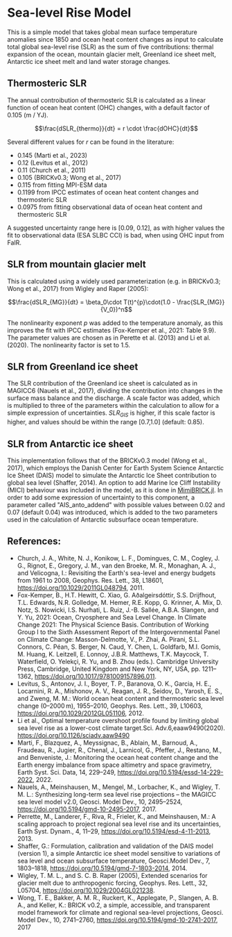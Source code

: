 # Sea-level Rise Model
This is a simple model that takes global mean surface temperature anomalies since 1850 and ocean heat content changes as input to calculate total global sea-level rise (SLR) as the sum of five contributions:
thermal expansion of the ocean, mountain glacier melt, Greenland ice sheet melt, Antarctic ice sheet melt and land water storage changes.

## Thermosteric SLR
The annual controibution of thermosteric SLR is calculated as a linear function of ocean heat content (OHC) changes, with a default factor of 0.105 (m / YJ).
```math
\frac{dSLR_{thermo}}{dt} = r \cdot \frac{dOHC}{dt}
```
Several different values for $r$ can be found in the literature:
- 0.145 (Marti et al., 2023)
- 0.12 (Levitus et al., 2012)
- 0.11 (Church et al., 2011)
- 0.105 (BRICKv0.3; Wong et al., 2017)
- 0.115 from fitting MPI-ESM data
- 0.1199 from IPCC estimates of ocean heat content changes and thermosteric SLR
- 0.0975 from fitting observational data of ocean heat content and thermosteric SLR

A suggested uncertainty range here is [0.09, 0.12], as with higher values the fit to observational data (ESA SLBC CCI) is bad, when using OHC input from FaIR.

## SLR from mountain glacier melt
This is calculated using a widely used parameterization (e.g. in BRICKv0.3; Wong et al., 2017) from Wigley and Raper (2005):
```math
\frac{dSLR_{MG}}{dt} = \beta_0\cdot T(t)^{p}\cdot(1.0 - \frac{SLR_{MG}}{V_0})^n
```
The nonlinearity exponent $p$ was added to the temperature anomaly, as this improves the fit with IPCC estimates (Fox-Kemper et al., 2021: Table 9.9). The parameter values are chosen as in Perette et al. (2013) and Li et al. (2020).
The nonlinearity factor is set to 1.5.

## SLR from Greenland ice sheet
The SLR contribution of the Greenland ice sheet is calculated as in MAGICC6 (Nauels et al., 2017), dividing the contribution into changes in the surface mass balance and the discharge. A scale factor was added, which is multiplied to three of the parameters within the calculation to allow for a simple expression of uncertainties. $SLR_{GIS}$ is higher, if this scale factor is higher, and values should be within the range [0.7,1.0] (default: 0.85). 

## SLR from Antarctic ice sheet
This implementation follows that of the BRICKv0.3 model (Wong et al., 2017), which employs the Danish Center for Earth System Science Antarctic Ice Sheet (DAIS) model to simulate the Antarctic Ice Sheet contribution to global sea level (Shaffer, 2014).
An option to add Marine Ice Cliff Instability (MICI) behaviour was included in the model, as it is done in [ḾimiBRICK.jl](https://github.com/raddleverse/MimiBRICK.jl?tab=readme-ov-file).
In order to add some expression of uncertainty to this component, a parameter called "AIS_anto_addend" with possible values between 0.02 and 0.07 (default 0.04) was introduced, which is added to the two parameters used in the calculation of Antarctic subsurface ocean temperature.

## References:
- Church, J. A., White, N. J., Konikow, L. F., Domingues, C. M., Cogley, J. G., Rignot, E., Gregory, J. M., van den Broeke, M. R., Monaghan, A. J., and Velicogna, I.: Revisiting the Earth's sea-level and energy budgets from 1961 to 2008, Geophys. Res. Lett., 38, L18601, https://doi.org/10.1029/2011GL048794, 2011.
- Fox-Kemper, B., H.T. Hewitt, C. Xiao, G. Aðalgeirsdóttir, S.S. Drijfhout, T.L. Edwards, N.R. Golledge, M. Hemer, R.E. Kopp, G.  Krinner, A. Mix, D. Notz, S. Nowicki, I.S. Nurhati, L. Ruiz, J.-B. Sallée, A.B.A. Slangen, and Y. Yu, 2021: Ocean, Cryosphere and Sea Level Change. In Climate Change 2021: The Physical Science Basis. Contribution of Working Group I to the Sixth Assessment Report of the Intergovernmental Panel on Climate Change: Masson-Delmotte, V., P. Zhai, A. Pirani, S.L.  Connors, C. Péan, S. Berger, N. Caud, Y. Chen, L. Goldfarb, M.I. Gomis, M. Huang, K. Leitzell, E. Lonnoy, J.B.R. Matthews, T.K. Maycock, T. Waterfield, O. Yelekçi, R. Yu, and B. Zhou (eds.). Cambridge University Press, Cambridge, United Kingdom and New York, NY, USA, pp. 1211–1362, https://doi.org/10.1017/9781009157896.011.
- Levitus, S., Antonov, J. I., Boyer, T. P., Baranova, O. K., Garcia, H. E., Locarnini, R. A., Mishonov, A. V., Reagan, J. R., Seidov, D., Yarosh, E. S., and Zweng, M. M.: World ocean heat content and thermosteric sea level change (0–2000 m), 1955–2010, Geophys. Res. Lett., 39, L10603, https://doi.org/10.1029/2012GL051106, 2012. 
- Li et al., Optimal temperature overshoot profile found by limiting global sea level rise as a lower-cost climate target.Sci. Adv.6,eaaw9490(2020). https://doi.org/10.1126/sciadv.aaw9490
- Marti, F., Blazquez, A., Meyssignac, B., Ablain, M., Barnoud, A., Fraudeau, R., Jugier, R., Chenal, J., Larnicol, G., Pfeffer, J., Restano, M., and Benveniste, J.: Monitoring the ocean heat content change and the Earth energy imbalance from space altimetry and space gravimetry, Earth Syst. Sci. Data, 14, 229–249, https://doi.org/10.5194/essd-14-229-2022, 2022.
- Nauels, A., Meinshausen, M., Mengel, M., Lorbacher, K., and Wigley, T. M. L.: Synthesizing long-term sea level rise projections – the MAGICC sea level model v2.0, Geosci. Model Dev., 10, 2495–2524, https://doi.org/10.5194/gmd-10-2495-2017, 2017.
- Perrette, M., Landerer, F., Riva, R., Frieler, K., and Meinshausen, M.: A scaling approach to project regional sea level rise and its uncertainties, Earth Syst. Dynam., 4, 11–29, https://doi.org/10.5194/esd-4-11-2013, 2013.
- Shaffer, G.: Formulation, calibration and validation of the DAIS model (version 1), a simple Antarctic ice sheet model sensitive to variations of sea level and ocean subsurface temperature, Geosci.Model Dev., 7, 1803–1818, https://doi.org/10.5194/gmd-7-1803-2014, 2014.
- Wigley, T. M. L., and S. C. B. Raper (2005), Extended scenarios for glacier melt due to anthropogenic forcing, Geophys. Res. Lett., 32, L05704, https://doi.org/10.1029/2004GL021238.
- Wong, T. E., Bakker, A. M. R., Ruckert, K., Applegate, P., Slangen, A. B. A., and Keller, K.: BRICK v0.2, a simple, accessible, and transparent model framework for climate and regional sea-level projections, Geosci. Model Dev., 10, 2741–2760, https://doi.org/10.5194/gmd-10-2741-2017, 2017
